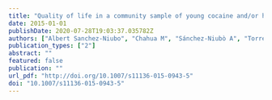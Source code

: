 ```yaml
---
title: "Quality of life in a community sample of young cocaine and/or heroin users: the role of mental disorders."
date: 2015-01-01
publishDate: 2020-07-28T19:03:37.035782Z
authors: ["Albert Sanchez-Niubo", "Chahua M", "Sánchez-Niubò A", "Torrens M", "Sordo L", "Bravo MJ", "Brugal MT", "Domingo-Salvany A", "the ITINERE Project Group"]
publication_types: ["2"]
abstract: ""
featured: false
publication: ""
url_pdf: "http://doi.org/10.1007/s11136-015-0943-5"
doi: "10.1007/s11136-015-0943-5"
---
```


